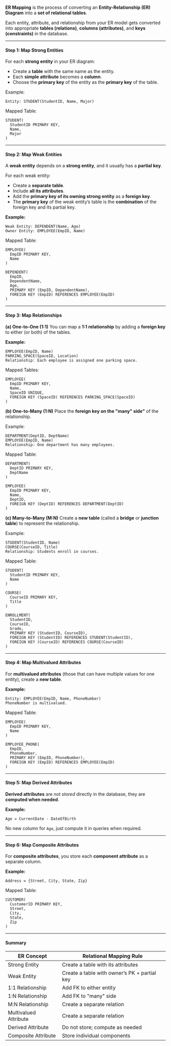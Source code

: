 **ER Mapping** is the process of converting an **Entity-Relationship (ER) Diagram** into a **set of relational tables**.

Each entity, attribute, and relationship from your ER model gets converted into appropriate **tables (relations)**, **columns (attributes)**, and **keys (constraints)** in the database.


---
#### Step 1: Map Strong Entities

For each **strong entity** in your ER diagram:
- Create a **table** with the same name as the entity.
- Each **simple attribute** becomes a **column**.
- Choose the **primary key** of the entity as the **primary key** of the table.

Example:
```
Entity: STUDENT(StudentID, Name, Major)
```

Mapped Table:
```
STUDENT(
  StudentID PRIMARY KEY,
  Name,
  Major
)
```


---
#### Step 2: Map Weak Entities

A **weak entity** depends on a **strong entity**, and it usually has a **partial key**.

For each weak entity:
- Create a **separate table**.
- Include **all its attributes**.
- Add the **primary key of its owning strong entity** as a **foreign key**.
- The **primary key** of the weak entity’s table is the **combination** of the foreign key and its partial key.

**Example:**
```
Weak Entity: DEPENDENT(Name, Age)
Owner Entity: EMPLOYEE(EmpID, Name)
```

Mapped Table:
```
EMPLOYEE(
  EmpID PRIMARY KEY,
  Name
)

DEPENDENT(
  EmpID,
  DependentName,
  Age,
  PRIMARY KEY (EmpID, DependentName),
  FOREIGN KEY (EmpID) REFERENCES EMPLOYEE(EmpID)
)
```


---
#### Step 3: Map Relationships

**(a) One-to-One (1:1)**
You can map a **1:1 relationship** by adding a **foreign key** to either (or both) of the tables.

**Example:**
```
EMPLOYEE(EmpID, Name)
PARKING_SPACE(SpaceID, Location)
Relationship: Each employee is assigned one parking space.
```

Mapped Tables:
```
EMPLOYEE(
  EmpID PRIMARY KEY,
  Name,
  SpaceID UNIQUE,
  FOREIGN KEY (SpaceID) REFERENCES PARKING_SPACE(SpaceID)
)
```


**(b) One-to-Many (1:N)**
Place the **foreign key on the "many" side"** of the relationship.

Example:
```
DEPARTMENT(DeptID, DeptName)
EMPLOYEE(EmpID, Name)
Relationship: One department has many employees.
```

Mapped Table:
```
DEPARTMENT(
  DeptID PRIMARY KEY,
  DeptName
)

EMPLOYEE(
  EmpID PRIMARY KEY,
  Name,
  DeptID,
  FOREIGN KEY (DeptID) REFERENCES DEPARTMENT(DeptID)
)
```


**(c) Many-to-Many (M:N)**
Create a **new table** (called a **bridge** or **junction table**) to represent the relationship.

Example:
```
STUDENT(StudentID, Name)
COURSE(CourseID, Title)
Relationship: Students enroll in courses.
```

Mapped Table:
```
STUDENT(
  StudentID PRIMARY KEY,
  Name
)

COURSE(
  CourseID PRIMARY KEY,
  Title
)

ENROLLMENT(
  StudentID,
  CourseID,
  Grade,
  PRIMARY KEY (StudentID, CourseID),
  FOREIGN KEY (StudentID) REFERENCES STUDENT(StudentID),
  FOREIGN KEY (CourseID) REFERENCES COURSE(CourseID)
)
```


---
#### Step 4: Map Multivalued Attributes

For **multivalued attributes** (those that can have multiple values for one entity), create a **new table**.

**Example:**
```
Entity: EMPLOYEE(EmpID, Name, PhoneNumber)
PhoneNumber is multivalued.
```

Mapped Table:
```
EMPLOYEE(
  EmpID PRIMARY KEY,
  Name
)

EMPLOYEE_PHONE(
  EmpID,
  PhoneNumber,
  PRIMARY KEY (EmpID, PhoneNumber),
  FOREIGN KEY (EmpID) REFERENCES EMPLOYEE(EmpID)
)
```


---
#### Step 5: Map Derived Attributes

**Derived attributes** are _not stored_ directly in the database, they are **computed when needed**.

**Example:**
```
Age = CurrentDate - DateOfBirth
```

No new column for `Age`, just compute it in queries when required.


---
#### Step 6: Map Composite Attributes

For **composite attributes**, you store each **component attribute** as a separate column.

**Example:**
```
Address = {Street, City, State, Zip}
```

Mapped Table:
```
CUSTOMER(
  CustomerID PRIMARY KEY,
  Street,
  City,
  State,
  Zip
)
```


---
#### Summary 

|ER Concept|Relational Mapping Rule|
|---|---|
|Strong Entity|Create a table with its attributes|
|Weak Entity|Create a table with owner’s PK + partial key|
|1:1 Relationship|Add FK to either entity|
|1:N Relationship|Add FK to "many" side|
|M:N Relationship|Create a separate relation|
|Multivalued Attribute|Create a separate relation|
|Derived Attribute|Do not store; compute as needed|
|Composite Attribute|Store individual components|
